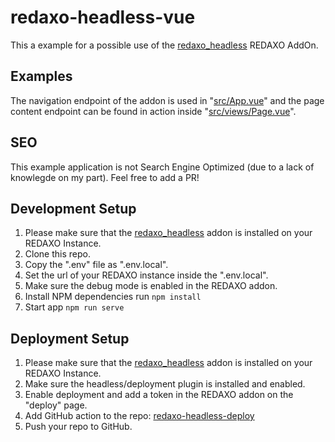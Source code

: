# redaxo-headless-vue
This a example for a possible use of the [redaxo_headless](https://github.com/jelleschutter/redaxo_headless) REDAXO AddOn.

## Examples
The navigation endpoint of the addon is used in "[src/App.vue](https://github.com/jelleschutter/redaxo_headless_vue_frontend/blob/improve-readme/src/App.vue)" and the page content endpoint can be found in action inside "[src/views/Page.vue](https://github.com/jelleschutter/redaxo_headless_vue_frontend/blob/improve-readme/src/views/Page.vue)".

## SEO
This example application is not Search Engine Optimized (due to a lack of knowlegde on my part). Feel free to add a PR!

## Development Setup
1. Please make sure that the [redaxo_headless](https://github.com/jelleschutter/redaxo_headless) addon is installed on your REDAXO Instance.
2. Clone this repo.
3. Copy the ".env" file as ".env.local".
4. Set the url of your REDAXO instance inside the ".env.local".
5. Make sure the debug mode is enabled in the REDAXO addon.
6. Install NPM dependencies run `npm install`
7. Start app `npm run serve`

## Deployment Setup
1. Please make sure that the [redaxo_headless](https://github.com/jelleschutter/redaxo_headless) addon is installed on your REDAXO Instance.
2. Make sure the headless/deployment plugin is installed and enabled.
3. Enable deployment and add a token in the REDAXO addon on the "deploy" page.
4. Add GitHub action to the repo: [redaxo-headless-deploy](https://github.com/jelleschutter/redaxo-headless-deploy)
5. Push your repo to GitHub.
